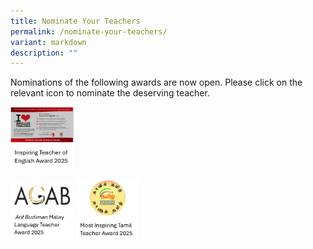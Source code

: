 ```yaml
---
title: Nominate Your Teachers
permalink: /nominate-your-teachers/
variant: markdown
description: ""
---
```

<p>Nominations of the following awards are now open. Please click on the
relevant icon to nominate the deserving teacher.</p><a class="isomer-image-wrapper" href="https://www.chijourladyofgoodcounsel.moe.edu.sg/files/Nominate%20Your%20Teachers/english_award_2025.pdf"><img style="width: 20%;" height="auto" width="100%" alt="" src="/images/English_Award.png"></a>
<p></p><a class="isomer-image-wrapper" href="www.chijourladyofgoodcounsel.moe.edu.sg/files/Nominate%20Your%20Teachers/malay_language_teacher_award_2025.pdf"><img style="width: 20%;" height="auto" width="100%" alt="" src="/images/Malay_Award.jpg"></a>
<a class="isomer-image-wrapper" href="www.chijourladyofgoodcounsel.moe.edu.sg/files/Nominate%20Your%20Teachers/tamil_teachers_award_2025.pdf">
<img style="width: 20%;" height="auto" width="100%" alt="" src="/images/Tamil_Award.png">
</a>
<p></p>